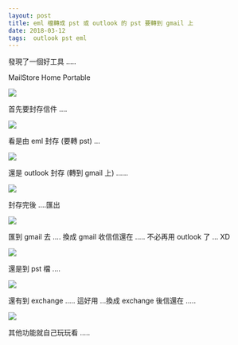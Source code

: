 ```yaml
---
layout: post
title: eml 檔轉成 pst 或 outlook 的 pst 要轉到 gmail 上
date: 2018-03-12
tags:  outlook pst eml
---
```

發現了一個好工具 .....

MailStore Home Portable

<img src="/images/posts/mail/1.png">

首先要封存信件 ....

<img src="/images/posts/mail/2.png">

看是由 eml 封存 (要轉 pst) ...

<img src="/images/posts/mail/3.png">

還是 outlook 封存 (轉到 gmail 上) ...... 

<img src="/images/posts/mail/4.png">

封存完後 ....匯出

<img src="/images/posts/mail/5.png">

匯到 gmail 去 ....  換成 gmail 收信信還在 ..... 不必再用 outlook 了 ... XD

<img src="/images/posts/mail/6.png">
 

還是到 pst 檔 ....

<img src="/images/posts/mail/7.png">
 

還有到 exchange ..... 這好用 ...換成 exchange 後信還在 .....


<img src="/images/posts/mail/8.png">
 

其他功能就自己玩玩看 .....
